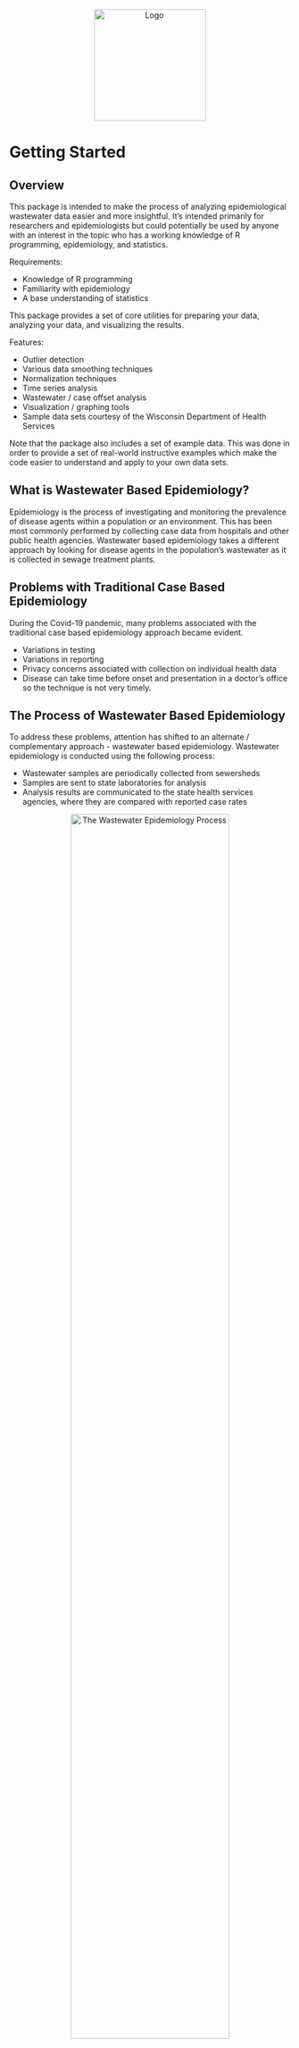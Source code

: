 <div align="center">
    <img src="../../docs/images/covid-droplet.svg" alt="Logo" style="width:200px">
</div>

# Getting Started

## Overview

This package is intended to make the process of analyzing epidemiological wastewater data easier and more insightful. It’s intended primarily for researchers and epidemiologists but could potentially be used by anyone with an interest in the topic who has a working knowledge of R programming, epidemiology, and statistics.   

Requirements:
- Knowledge of R programming
- Familiarity with epidemiology
- A base understanding of statistics

This package provides a set of core utilities for preparing your data, analyzing your data, and visualizing the results.  

Features:
- Outlier detection
- Various data smoothing techniques
- Normalization techniques
- Time series analysis
- Wastewater / case offset analysis
- Visualization / graphing tools
- Sample data sets courtesy of the Wisconsin Department of Health Services

Note that the package also includes a set of example data.   This was done in order to provide a set of real-world instructive examples which make the code easier to understand and apply to your own data sets.

## What is Wastewater Based Epidemiology?

Epidemiology is the process of investigating and monitoring the prevalence of disease agents within a population or an environment. This has been most commonly performed by collecting case data from hospitals and other public health agencies. Wastewater based epidemiology takes a different approach by looking for disease agents in the population’s wastewater as it is collected in sewage treatment plants.

## Problems with Traditional Case Based Epidemiology

During the Covid-19 pandemic, many problems associated with the traditional case based epidemiology approach became evident.  

- Variations in testing
- Variations in reporting
- Privacy concerns associated with collection on individual health data
- Disease can take time before onset and presentation in a doctor’s office so the technique is not very timely.

## The Process of Wastewater Based Epidemiology
To address these problems, attention has shifted to an alternate / complementary approach - wastewater based epidemiology.   Wastewater epidemiology is conducted using the following process:

- Wastewater samples are periodically collected from sewersheds
- Samples are sent to state laboratories for analysis
- Analysis results are communicated to the state health services agencies, where they are compared with reported case rates

<div align="center">
    <img src="../../docs/images/getting-started/wastewater-process.png" alt="The Wastewater Epidemiology Process" style="width:75%">
    <div>
        <label>The Wastewater Epidemiology Process</label>
    </div>
</div>

## Benefits of Wastewater Based Epidemiology

The advantages of wastewater based epidemiology compared with case based epidemiology are as follows:

- Can provide more timely, almost “real-time” information
- Is well suited for an epidemiological early warning system
- Maintains the anonymity of individuals
- Does not rely upon voluntary testing by individuals so it has the potential to be more consistent.

<div align="center">
    <img src="../../docs/images/getting-started/wastewater-offset.png" alt="Onset of Symptoms and Wastewater Detection" style="width:75%">
    <div>
        <label>Onset of Symptoms and Wastewater Detection</label>
    </div>
</div>

## Challenges Associated with Wastewater Based Epidemiology

Despite the very attractive characteristics and promising results of wastewater based testing, there are also a number of potential challenges associated with this approach which can make it difficult to implement:

- Data is inherently noisy
- There are often significant sampling differences between communities (once per day verses once per week, for example)
- There are often differences in methodology (qpcr verses dpcr etc.)
- There are many cofactors related to wastewater collection and testing which can make interpretation of results difficult.

<div align="center">
    <img src="../../docs/images/getting-started/sample-frequency.png" alt="Differences in Sampling Frequency" style="width:75%">
    <div>
        <label>Differences in Sampling Frequency</label>
    </div>
</div>

## The Role of This Software
Because of these various complicating factors and difficulty in performing wastewater based analysis and interpreting results, software such as this can serve as a valuable aid in making the analysis and interpretation of this data easier and more reliable. 

# Loading and Viewing Data

The data in this package is a combination of data provided to us from the following sources:
- Wisconsin [Department of Health Services (DHS)](https://www.dhs.wisconsin.gov/covid-19/wastewater.htm)
- Wisconsin [State Lab of Hygiene (SLH)](http://www.slh.wisc.edu/environmental/covid-19-wastewater)
- Open-source data

All data can be found in the /data directory as .RData objects. Alternatively, when our package is installed, these data sets can be loaded by using the command:

```
data(<name here>, package = "Covid19Wastewater")
```

where \<name here\> is replaced with one of the following:

### Data List

- Aux_info_data
Extra data that can be merged with WasteWater_data

- Case_data
Case information for all of Wisconsin from 2020-01-22 to 2022-12-08

- Covariants_data
Statewide variant proportions

- Example_data
A merged and shortened version of Case_data and WasteWater_data from 3 sites

- HFGCase_data
High-frequency data from 6 weeks involving ten sites

- HFGWaste_data
High-frequency data from 6 weeks involving ten sites

- InterceptorCase_data
Madison specific data

- Pop_data
Population data along with region, county, and lab submitter

- WasteWater_data
Wastewater epidemiological data from across Wisconsin, can be merged with Aux_info_data

Here is the key to all the column names in the data: https://github.com/UW-Madison-DSI/Covid19Wastewater/blob/main/docs/data/data_columns_discription.md

### Examples

The prevalence of covid is determined using the genome markers called "N1" and "N2".  A simple starting point is to load in the data and then graph N1 or N2 over time.

```
data("WasteWater_data", package = "Covid19Wastewater")

WasteWater_data %>% ggplot(aes(x=date,y=N1)) +
  geom_point()
```

<div align="center">
    <img src="../../docs/images/getting-started/n1-n2-levels.png" alt="The Levels of Covid Makers N1 and N2 Over Time" style="width:75%">
    <div>
        <label>The Levels of Covid Markers N1 and N2 Over Time</label>
    </div>
</div>

With a few extra lines of code, we can add some color coding in order to display  N1 and N2 in a more visually appealing way.

```
data("WasteWater_data", package = "Covid19Wastewater")

WasteWater_data %>% ggplot() +
  geom_point(aes(x=date,y=N2+1, color = "N2")) + #plus 1 to have a nice log
  geom_point(aes(x=date,y=N1+1, color = "N1")) +
  scale_y_log10() +
  ylab("N1 and N2")
```

<div align="center">
    <img src="../../docs/images/getting-started/n1-n2-levels-colored.png" alt="The Levels of Covid Makers N1 and N2 Over Time" style="width:75%">
    <div>
        <label>The Levels of Covid Markers N1 and N2 Over Time</label>
    </div>
</div>

## Merging  Datasets

Below, we show a set of examples of merging different datasets together.

### 1. Merging Wastewater and Case Data

When merging wastewater and case data, it is best to merge by site and data to identify each entry uniquely.

```
data("WasteWater_data", package = "Covid19Wastewater")
data("Case_data", package = "Covid19Wastewater")

WasteAndCaseMerged_data <- merge(Case_data,WasteWater_data, by = c("site","date"))
head(WasteAndCaseMerged_data)
```

<div align="center">
    <img src="../../docs/images/getting-started/wastewater-case-data.png" alt="Wastewater and Case Data" style="width:75%">
    <div>
        <label>Wastewater and Case Data</label>
    </div>
</div>

### 2.  Merging High Frequency Wastewater and Case Data

We include high frequency datasets for both waterwater and case data which can be merged as follows:

```
data("HFGWaste_data", package = "Covid19Wastewater")
data("HFGCase_data", package = "Covid19Wastewater")

HFGWasteAndCaseMerged_data <- merge(HFGCase_data,HFGWaste_data, by = c("site","date"))
head(HFGWasteAndCaseMerged_data)
```

<div align="center">
    <img src="../../docs/images/getting-started/hfg-wastewater-case-data.png" alt="High Frequency Wastewater and Case Data" style="width:75%">
    <div>
        <label>High Frequency Wastewater and Case Data</label>
    </div>
</div>

### 3.  Merging Wastewater and Aux Data

When merging the auxiliary information, it can only be done with sample_id (Aux_info_data can only be merged with WateWater_data)
```
data("WasteWater_data", package = "Covid19Wastewater")
data("Aux_info_data", package = "Covid19Wastewater")

WastewaterAndAuxInfo_data <- merge(WasteWater_data,Aux_info_data, by = "sample_id")
head(WastewaterAndAuxInfo_data)
```

<div align="center">
    <img src="../../docs/images/getting-started/wastewater-aux-data.png" alt="Wastewater and Aux Data" style="width:75%">
    <div>
        <label>Wastewater and Aux Data</label>
    </div>
</div>

### 4.  Merging Wastewater and Population Data

Population data can be merged with any dataframe that contains site data.

```
data("WasteWater_data", package = "CovidWastewater")
data("pop_data", package = "Covid19Wastewater")
data("Case_data", package = "Covid19Wastewater")

WastewaterAndPop_data <- merge(WasteWater_data,pop_data, by = "site")
head(WastewaterAndPop_data)

CaseAndPop_data <- merge(Case_data,pop_data, by = "site")
head(CaseAndPop_data)
```

<div align="center">
    <img src="../../docs/images/getting-started/wastewater-pop-data.png" alt="Wastewater and Population Data" style="width:75%">
    <div>
        <label>Wastewater and Population Data</label>
    </div>
</div>

### Tips
This is not the extent of merging that can be done with this package's data. Always make sure that when merging, the “by =” should always be able to identify the information you are merging uniquely. (i.e. don't merge waste and case data by data alone)

### 4.  Merging Wastewater and Confirmed Cases Data
With the data now merged, we can perform many more analyses.  In the analysis below, we show the number of confirmed cases.

```
HFGWasteAndCaseMerged_data %>% ggplot() +
  geom_point(aes(x=log(N1+1),y=log(ConfirmedCases+1),color="N1")) +
  geom_point(aes(x=log(N2+1),y=log(ConfirmedCases+1),color="N2")) +
  facet_wrap("site")
```

<div align="center">
    <img src="../../docs/images/getting-started/wastewater-confirmed-cases.png" alt="Wastewater and Confirmed Cases" style="width:75%">
    <div>
        <label>Wastewater and Confirmed Cases</label>
    </div>
</div>

### 4.  Normalizing by Population
Below, we display the number of confirmed cases normalized by population as a function of time.

```
CaseAndPop_data %>% filter(site == "Madison") %>% ggplot(aes(x=date,y=(conf_case/pop)))+
  geom_point()
```

<div align="center">
    <img src="../../docs/images/getting-started/confirmed-cases-per-person.png" alt="Wastewater and Confirmed Cases / Pop" style="width:75%">
    <div>
        <label>Wastewater and Confirmed Cases / Pop</label>
    </div>
</div>

# Data Preparation

# Data Analysis

# Conclusion

We hope that you have had a successful and enjoyable experience using this software package.   If you would like to share your results and/or feedback with the package authors, contact information is listed below:

- Marlin Lee - (mailto:mrlee6@wisc.edu)
- Kyllan Wunder - (mailto:kwunder@wisc.edu)
- Abe Megahed - (mailto:amegahed@wisc.edu)
You may also submit comments, feedback, feature requests, and bug reports through the GitHub repository at:  https://github.com/UW-Madison-DSI/Covid19Wastewater

# Acknowledgements

This package was made possible through support from the University of Wisconsin Data Science Institute, in collaboration with the Wisconsin Department of Health Services (DHS), and the State Lab of Hygiene (SLH).

